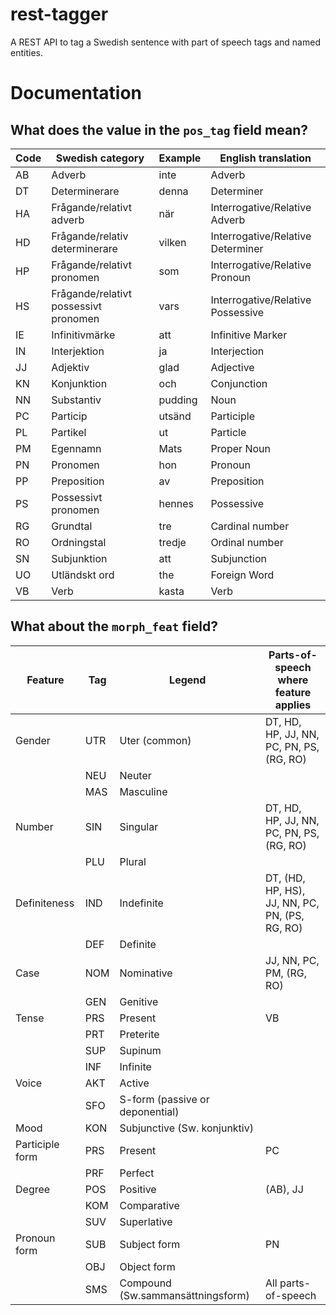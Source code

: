 rest-tagger
===========

A REST API to tag a Swedish sentence with part of speech tags and named entities.

Documentation
=============

What does the value in the `pos_tag` field mean?
------------------------------------------------

| Code | Swedish category                         | Example | English translation
| ---- | ---------------------------------------- | ------- | -------------------
| AB   | Adverb                                   | inte    | Adverb
| DT   | Determinerare                            | denna   | Determiner
| HA   | Frågande/relativt adverb                 | när     | Interrogative/Relative Adverb
| HD   | Frågande/relativ determinerare           | vilken  | Interrogative/Relative Determiner
| HP   | Frågande/relativt pronomen               | som     | Interrogative/Relative Pronoun
| HS   | Frågande/relativt possessivt pronomen    | vars    | Interrogative/Relative Possessive
| IE   | Infinitivmärke                           | att     | Infinitive Marker
| IN   | Interjektion                             | ja      | Interjection
| JJ   | Adjektiv                                 | glad    | Adjective
| KN   | Konjunktion                              | och     | Conjunction
| NN   | Substantiv                               | pudding | Noun
| PC   | Particip                                 | utsänd  | Participle
| PL   | Partikel                                 | ut      | Particle
| PM   | Egennamn                                 | Mats    | Proper Noun
| PN   | Pronomen                                 | hon     | Pronoun
| PP   | Preposition                              | av      | Preposition
| PS   | Possessivt pronomen                      | hennes  | Possessive
| RG   | Grundtal                                 | tre     | Cardinal number
| RO   | Ordningstal                              | tredje  | Ordinal number
| SN   | Subjunktion                              | att     | Subjunction
| UO   | Utländskt ord                            | the     | Foreign Word
| VB   | Verb                                     | kasta   | Verb

What about the `morph_feat` field?
----------------------------------

| Feature         | Tag | Legend                            | Parts-of-speech where feature applies
| --------------- | --- | --------------------------------- | -------------------------------------
| Gender          | UTR | Uter (common)                     | DT, HD, HP, JJ, NN, PC, PN, PS, (RG, RO)
|                 | NEU | Neuter                            |
|                 | MAS | Masculine                         |
| Number          | SIN | Singular                          | DT, HD, HP, JJ, NN, PC, PN, PS, (RG, RO)
|                 | PLU | Plural                            |
| Definiteness    | IND | Indefinite                        | DT, (HD, HP, HS), JJ, NN, PC, PN, (PS, RG, RO)
|                 | DEF | Definite                          |
| Case            | NOM | Nominative                        | JJ, NN, PC, PM, (RG, RO)
|                 | GEN | Genitive                          |
| Tense           | PRS | Present                           | VB
|                 | PRT | Preterite                         |
|                 | SUP | Supinum                           |
|                 | INF | Infinite                          |
| Voice           | AKT | Active                            |
|                 | SFO | S-form (passive or deponential)   |
| Mood            | KON | Subjunctive (Sw. konjunktiv)      |
| Participle form | PRS | Present                           | PC
|                 | PRF | Perfect                           |
| Degree          | POS | Positive                          | (AB), JJ
|                 | KOM | Comparative                       |
|                 | SUV | Superlative                       |
| Pronoun form    | SUB | Subject form                      | PN
|                 | OBJ | Object form                       |
|                 | SMS | Compound (Sw.sammansättningsform) | All parts-of-speech
